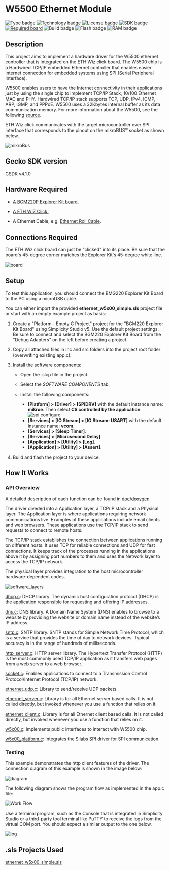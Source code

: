 # W5500 Ethernet Module #

![Type badge](https://img.shields.io/badge/dynamic/json?url=https://raw.githubusercontent.com/SiliconLabs/application_examples_ci/master/hardware_drivers/ethernet_w5x00_common.json&label=Type&query=type&color=green)
![Technology badge](https://img.shields.io/badge/dynamic/json?url=https://raw.githubusercontent.com/SiliconLabs/application_examples_ci/master/hardware_drivers/ethernet_w5x00_common.json&label=Technology&query=technology&color=green)
![License badge](https://img.shields.io/badge/dynamic/json?url=https://raw.githubusercontent.com/SiliconLabs/application_examples_ci/master/hardware_drivers/ethernet_w5x00_common.json&label=License&query=license&color=green)
![SDK badge](https://img.shields.io/badge/dynamic/json?url=https://raw.githubusercontent.com/SiliconLabs/application_examples_ci/master/hardware_drivers/ethernet_w5x00_common.json&label=SDK&query=sdk&color=green)
[![Required board](https://img.shields.io/badge/Mikroe-ETH%20WIZ%20Click-green)](https://www.mikroe.com/eth-wiz-click)
![Build badge](https://img.shields.io/endpoint?url=https://raw.githubusercontent.com/SiliconLabs/application_examples_ci/master/hardware_drivers/ethernet_w5x00_build_status.json)
![Flash badge](https://img.shields.io/badge/dynamic/json?url=https://raw.githubusercontent.com/SiliconLabs/application_examples_ci/master/hardware_drivers/ethernet_w5x00_common.json&label=Flash&query=flash&color=blue)
![RAM badge](https://img.shields.io/badge/dynamic/json?url=https://raw.githubusercontent.com/SiliconLabs/application_examples_ci/master/hardware_drivers/ethernet_w5x00_common.json&label=RAM&query=ram&color=blue)

## Description ##

This project aims to implement a hardware driver for the W5500 ethernet controller that is integrated on the ETH Wiz click board. The W5500 chip is a Hardwired TCP/IP embedded Ethernet controller that enables easier internet connection for embedded systems using SPI (Serial Peripheral Interface).

W5500 enables users to have the Internet connectivity in their applications just by using the single chip to implement TCP/IP Stack, 10/100 Ethernet MAC and PHY. Hardwired TCP/IP stack supports TCP, UDP, IPv4, ICMP, ARP, IGMP, and PPPoE. W5500 uses a 32Kbytes internal buffer as its data communication memory. For more information about the W5500, see the following [source](https://docs.wiznet.io/img/products/w5500/w5500_ds_v109e.pdf).

ETH Wiz click communicates with the target microcontroller over SPI interface that corresponds to the pinout on the mikroBUS™ socket as shown below.

![mikroBus](doc/images/mikrobus.png)

## Gecko SDK version ##

GSDK v4.1.0

## Hardware Required ##

- [A BGM220P Explorer Kit board.](https://www.silabs.com/development-tools/wireless/bluetooth/bgm220-explorer-kit)

- [A ETH WIZ Click.](https://www.mikroe.com/eth-wiz-click)

- A Ethernet Cable, e.g. [Ethernet Roll Cable](https://www.mikroe.com/ethernet-roll-transparent).

## Connections Required ##

The ETH Wiz click board can just be "clicked" into its place. Be sure that the board's 45-degree corner matches the Explorer Kit's 45-degree white line.

![board](doc/images/board.png)

## Setup ##

To test this application, you should connect the BMG220 Explorer Kit Board to the PC using a microUSB cable.

You can either import the provided **ethernet_w5x00_simple.sls** project file or start with an empty example project as basis:

1. Create a "Platform - Empty C Project" project for the "BGM220 Explorer Kit Board" using Simplicity Studio v5. Use the default project settings. Be sure to connect and select the BGM220 Explorer Kit Board from the "Debug Adapters" on the left before creating a project.

2. Copy all attached files in inc and src folders into the project root folder (overwriting existing app.c).

3. Install the software components:

   - Open the .slcp file in the project.

   - Select the *SOFTWARE COMPONENTS* tab.

   - Install the following components:

     - **[Platform] > [Driver] > [SPIDRV]** with the default instance name: **mikroe**. Then select **CS controlled by the application**.
       ![spi configure](doc/images/spi_configure.png)
     - **[Services] > [IO Stream] > [IO Stream: USART]** with the default instance name: **vcom**.
     - **[Services] > [Sleep Timer]**.
     - **[Services] > [Microsecond Delay]**.
     - **[Application] > [Utility] > [Log]**.
     - **[Application] > [Utility] > [Assert]**.

4. Build and flash the project to your device.

## How It Works ##

### API Overview ###

A detailed description of each function can be found in [doc/doxygen](doc/doxygen/html/modules.html).

The driver diveded into a Application layer, a TCP/IP stack and a Physical layer.
The Application layer is where applications requiring network communications live. Examples of these applications include email clients and web browsers. These applications use the TCP/IP stack to send requests to connect to remote hosts.

The TCP/IP stack establishes the connection between applications running on different hosts. It uses TCP for reliable connections and UDP for fast connections. It keeps track of the processes running in the applications above it by assigning port numbers to them and uses the Network layer to access the TCP/IP network.

The physical layer provides integration to the host microcontroller hardware-dependent codes.

![software_layers](doc/images/software_layers.png)

[dhcp.c](src/dhcp.c): DHCP library. The dynamic host configuration protocol (DHCP) is the application responsible for requesting and offering IP addresses.

[dns.c](src/dns.c): DNS library. A Domain Name System (DNS) enables to browse to a website by providing the website or domain name instead of the website’s IP address.

[sntp.c](src/sntp.c): SNTP library. SNTP stands for Simple Network Time Protocol, which is a service that provides the time of day to network devices. Typical accuracy is in the range of hundreds of milliseconds.

[http_server.c](src/http_server.c): HTTP server library. The Hypertext Transfer Protocol (HTTP) is the most commonly used TCP/IP application as it transfers web pages from a web server to a web browser.

[socket.c](src/socket.c): Enables applications to connect to a Transmission Control Protocol/Internet Protocol (TCP/IP) network.

[ethernet_udp.c](src/ethernet_udp.c): Library to send/receive UDP packets.

[ethernet_server.c](src/ethernet_server.c): Library is for all Ethernet server based calls. It is not called directly, but invoked whenever you use a function that relies on it.

[ethernet_client.c](src/ethernet_client.c): Library is for all Ethernet client based calls. It is not called directly, but invoked whenever you use a function that relies on it.

[w5x00.c](src/w5x00.c): Implements public interfaces to interact with W5500 chip.

[w5x00_platform.c](src/w5x00_platform.c): Integrates the Silabs SPI driver for SPI communication.

### Testing ###

This example demonstrates the http client features of the driver.
The connection diagram of this example is shown in the image below:

![diagram](doc/images/diagram.png)

The following diagram shows the program flow as implemented in the app.c file:

![Work Flow](doc/images/flow.png)

Use a terminal program, such as the Console that is integrated in Simplicity Studio or a third-party tool terminal like PuTTY to receive the logs from the virtual COM port. You should expect a similar output to the one below.

![log](doc/images/log.png)

## .sls Projects Used ##

[ethernet_w5x00_simple.sls](/SimplicityStudio/ethernet_w5x00_simple.sls)
